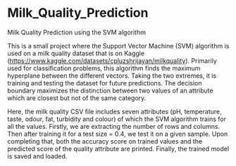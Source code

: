 # Milk_Quality_Prediction
Milk Quality Prediction using the SVM algorithm

This is a small project where the Support Vector Machine (SVM) algorithm is used on a milk quality dataset that is on Kaggle (https://www.kaggle.com/datasets/cpluzshrijayan/milkquality).
Primarily used for classification problems, this algorithm finds the maximum hyperplane between the different vectors. Taking the two extremes, it is training and testing the dataset for future predictions. The decision boundary maximizes the distinction between two values of an attribute which are closest but not of the same category.

Here, the milk quality CSV file includes seven attributes (pH, temperature, taste, odour, fat, turbidity and colour) of which the SVM algorithm trains for all the values. 
Firstly, we are extracting the number of rows and columns. Then after training it for a test size = 0.4, we test it on a given sample. Upon completing that, both the accuracy score on trained values and the predicted score of the quality attribute are printed. Finally, the trained model is saved and loaded.
